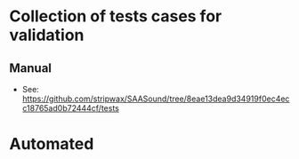 # Collection of tests cases for validation

## Manual

* See: https://github.com/stripwax/SAASound/tree/8eae13dea9d34919f0ec4ecc18765ad0b72444cf/tests

# Automated

